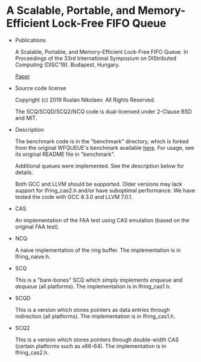 # A Scalable, Portable, and Memory-Efficient Lock-Free FIFO Queue

* Publications

	A Scalable, Portable, and Memory-Efficient Lock-Free FIFO Queue.
	In Proceedings of the 33rd International Symposium on DIStributed
	Computing (DISC'19). Budapest, Hungary.

	[Paper](http://drops.dagstuhl.de/opus/volltexte/2019/11335/pdf/LIPIcs-DISC-2019-28.pdf)

* Source code license

	Copyright (c) 2019 Ruslan Nikolaev. All Rights Reserved.

	The SCQ/SCQD/SCQ2/NCQ code is dual-licensed under 2-Clause BSD and MIT.

* Description

	The benchmark code is in the "benchmark" directory,
	which is forked from the original WFQUEUE's benchmark
	available [here](https://github.com/chaoran/fast-wait-free-queue).
	For usage, see its original README file in "benchmark".

	Additional queues were implemented. See the description below for
	details.

	Both GCC and LLVM should be supported. Older versions may lack
	support for lfring\_cas2.h and/or have suboptimal performance.
	We have tested the code with GCC 8.3.0 and LLVM 7.0.1.

* CAS

	An implementation of the FAA test using CAS emulation (based on
	the original FAA test).

* NCQ

	A naive implementation of the ring buffer. The implementation is in
	lfring\_naive.h.

* SCQ

	This is a "bare-bones" SCQ which simply implements *enqueue* and *dequeue*
	(all platforms). The implementation is in lfring\_cas1.h.

* SCQD

	This is a version which stores pointers as data entries through indirection
	(all platforms). The implementation is in lfring\_cas1.h.

* SCQ2

	This is a version which stores pointers through double-width CAS
	(certain platforms such as x86-64). The implementation is in lfring\_cas2.h.
